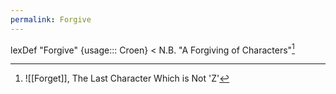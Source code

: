 ```yaml
---
permalink: Forgive
---
```

lexDef "Forgive" {usage::: Croen} < N.B. "A Forgiving of Characters"[^ForgiveCroen]

[^ForgiveCroen]: ![[Forget]], The Last Character Which is Not 'Z'[^w]
[^w]: [[notBorges/notBorges/Upon Reading Fabienne Elina's Paper On The Sound Of A Single Vowel|Upon Reading Fabienne Elina's Paper On The Sound Of A Single Vowel]][^y]
[^y]: [[Why?]], The Penultimate Character (Revelation 17)

